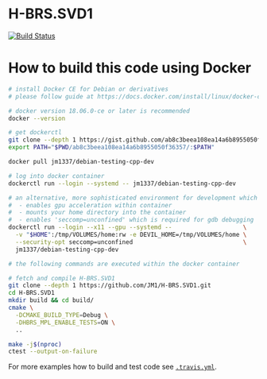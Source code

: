 # H-BRS.SVD1
[![Build Status](https://travis-ci.org/JM1/H-BRS.SVD1.svg?branch=master)](https://travis-ci.org/JM1/H-BRS.SVD1)

# How to build this code using Docker

```sh
# install Docker CE for Debian or derivatives
# please follow guide at https://docs.docker.com/install/linux/docker-ce/debian/

# docker version 18.06.0-ce or later is recommended
docker --version

# get dockerctl
git clone --depth 1 https://gist.github.com/ab8c3beea108ea14a6b8955050f36357.git
export PATH="$PWD/ab8c3beea108ea14a6b8955050f36357/:$PATH"

docker pull jm1337/debian-testing-cpp-dev

# log into docker container
dockerctl run --login --systemd -- jm1337/debian-testing-cpp-dev

# an alternative, more sophisticated environment for development which 
#  - enables gpu acceleration within container
#  - mounts your home directory into the container
#  - enables 'seccomp=unconfined' which is required for gdb debugging
dockerctl run --login --x11 --gpu --systemd --                    \
  -v "$HOME":/tmp/VOLUMES/home:rw -e DEVIL_HOME=/tmp/VOLUMES/home \
  --security-opt seccomp=unconfined                               \
  jm1337/debian-testing-cpp-dev

# the following commands are executed within the docker container

# fetch and compile H-BRS.SVD1
git clone --depth 1 https://github.com/JM1/H-BRS.SVD1.git
cd H-BRS.SVD1
mkdir build && cd build/
cmake \
  -DCMAKE_BUILD_TYPE=Debug \
  -DHBRS_MPL_ENABLE_TESTS=ON \
  ..

make -j$(nproc)
ctest --output-on-failure
```

For more examples how to build and test code see [`.travis.yml`](https://github.com/JM1/H-BRS.SVD1/blob/master/.travis.yml).
